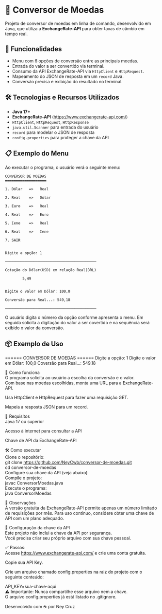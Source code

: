 # 💱 Conversor de Moedas

Projeto de conversor de moedas em linha de comando, desenvolvido em Java, que utiliza a **ExchangeRate-API** para obter taxas de câmbio em tempo real.

## 🚀 Funcionalidades

- Menu com 6 opções de conversão entre as principais moedas.
- Entrada do valor a ser convertido via terminal.
- Consumo da API ExchangeRate-API via `HttpClient` e `HttpRequest`.
- Mapeamento do JSON de resposta em um `record` Java.
- Conversão precisa e exibição do resultado no terminal.

## 🛠️ Tecnologias e Recursos Utilizados

- **Java 17+**
- **ExchangeRate-API** (https://www.exchangerate-api.com/)
- `HttpClient`, `HttpRequest`, `HttpResponse`
- `java.util.Scanner` para entrada do usuário
- `record` para modelar o JSON de resposta
- `config.properties` para proteger a chave da API


## 📋 Exemplo do Menu

Ao executar o programa, o usuário verá o seguinte menu:

	CONVERSOR DE MOEDAS
	▬▬▬▬▬▬▬▬▬▬▬▬▬▬▬▬▬▬▬

	1. Dólar   =>	Real

	2. Real    =>	Dólar

	3. Euro    =>	Real

	4. Real    =>	Euro

	5. Iene    =>	Real

	6. Real    =>	Iene

	7. SAIR


	Digite a opção: 1

	──────────────────────────────────────────

	Cotação do Dólar(USD) em relação Real(BRL) 

			5,49


	Digite o valor em Dólar: 100,0

	Conversão para Real...: 549,18

	──────────────────────────────────────────


O usuário digita o número da opção conforme apresenta o menu. Em seguida solicita a digitação do valor a ser covertido e na sequência será exibido o valor da conversão.

## 📦 Exemplo de Uso
====== CONVERSOR DE MOEDAS ======
Digite a opção: 1
Digite o valor em Dólar: 100,0
Coversão para Real...:  549.18

🧠 Como funciona  
O programa solicita ao usuário a escolha da conversão e o valor.  
Com base nas moedas escolhidas, monta uma URL para a ExchangeRate-API.

Usa HttpClient e HttpRequest para fazer uma requisição GET.

Mapeia a resposta JSON para um record. 

🔑 Requisitos  
Java 17 ou superior

Acesso à internet para consultar a API

Chave de API da ExchangeRate-API 

🛠️ Como executar  
Clone o repositório:  
git clone https://github.com/NeyCwb/conversor-de-moedas.git  
cd conversor-de-moedas  
Configure sua chave da API (veja abaixo)  
Compile o projeto:  
javac ConversorMoedas.java  
Execute o programa:  
java ConversorMoedas  

📎 Observações  
A versão gratuita da ExchangeRate-API permite apenas um número limitado de requisições por mês.
Para uso contínuo, considere obter uma chave de API com um plano adequado.

🔐 Configuração da chave da API  
Este projeto não inclui a chave da API por segurança.  
Você precisa criar seu próprio arquivo com sua chave pessoal.  

✅ Passos:  
Acesse https://www.exchangerate-api.com/ e crie uma conta gratuita.  

Copie sua API Key.  

Crie um arquivo chamado config.properties na raiz do projeto com o seguinte conteúdo:  

API_KEY=sua-chave-aqui    
⚠ Importante: Nunca compartilhe esse arquivo nem a chave.  
O arquivo config.properties já está listado no .gitignore.  

Desenvolvido com ☕ por Ney Cruz 

